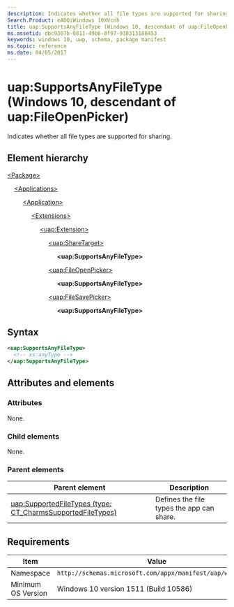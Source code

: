 ```yaml
---
description: Indicates whether all file types are supported for sharing (Windows 10, descendant of uap:FileOpenPicker).
Search.Product: eADQiWindows 10XVcnh
title: uap:SupportsAnyFileType (Windows 10, descendant of uap:FileOpenPicker)
ms.assetid: dbc9307b-0811-49b6-8f97-938313188453
keywords: windows 10, uwp, schema, package manifest
ms.topic: reference
ms.date: 04/05/2017
---
```


# uap:SupportsAnyFileType (Windows 10, descendant of uap:FileOpenPicker)

Indicates whether all file types are supported for sharing.

## Element hierarchy

[\<Package\>](element-package.md)

&nbsp;&nbsp;&nbsp;&nbsp;[\<Applications\>](element-applications.md)

&nbsp;&nbsp;&nbsp;&nbsp; &nbsp;&nbsp;&nbsp;&nbsp;[\<Application\>](element-application.md)

&nbsp;&nbsp;&nbsp;&nbsp; &nbsp;&nbsp;&nbsp;&nbsp; &nbsp;&nbsp;&nbsp;&nbsp;[\<Extensions\>](element-extensions.md)

&nbsp;&nbsp;&nbsp;&nbsp; &nbsp;&nbsp;&nbsp;&nbsp; &nbsp;&nbsp;&nbsp;&nbsp; &nbsp;&nbsp;&nbsp;&nbsp;[\<uap:Extension\>](element-uap-extension.md)

&nbsp;&nbsp;&nbsp;&nbsp; &nbsp;&nbsp;&nbsp;&nbsp; &nbsp;&nbsp;&nbsp;&nbsp; &nbsp;&nbsp;&nbsp;&nbsp; &nbsp;&nbsp;&nbsp;&nbsp;[\<uap:ShareTarget\>](element-uap-sharetarget.md)

&nbsp;&nbsp;&nbsp;&nbsp; &nbsp;&nbsp;&nbsp;&nbsp; &nbsp;&nbsp;&nbsp;&nbsp; &nbsp;&nbsp;&nbsp;&nbsp; &nbsp;&nbsp;&nbsp;&nbsp; &nbsp;&nbsp;&nbsp;&nbsp;**\<uap:SupportsAnyFileType\>**

&nbsp;&nbsp;&nbsp;&nbsp; &nbsp;&nbsp;&nbsp;&nbsp; &nbsp;&nbsp;&nbsp;&nbsp; &nbsp;&nbsp;&nbsp;&nbsp; &nbsp;&nbsp;&nbsp;&nbsp;[\<uap:FileOpenPicker\>](element-uap-fileopenpicker.md)

&nbsp;&nbsp;&nbsp;&nbsp; &nbsp;&nbsp;&nbsp;&nbsp; &nbsp;&nbsp;&nbsp;&nbsp; &nbsp;&nbsp;&nbsp;&nbsp; &nbsp;&nbsp;&nbsp;&nbsp; &nbsp;&nbsp;&nbsp;&nbsp;**\<uap:SupportsAnyFileType\>**

&nbsp;&nbsp;&nbsp;&nbsp; &nbsp;&nbsp;&nbsp;&nbsp; &nbsp;&nbsp;&nbsp;&nbsp; &nbsp;&nbsp;&nbsp;&nbsp; &nbsp;&nbsp;&nbsp;&nbsp;[\<uap:FileSavePicker\>](element-uap-filesavepicker.md)

&nbsp;&nbsp;&nbsp;&nbsp; &nbsp;&nbsp;&nbsp;&nbsp; &nbsp;&nbsp;&nbsp;&nbsp; &nbsp;&nbsp;&nbsp;&nbsp; &nbsp;&nbsp;&nbsp;&nbsp; &nbsp;&nbsp;&nbsp;&nbsp;**\<uap:SupportsAnyFileType\>**

## Syntax

```xml
<uap:SupportsAnyFileType>
  <!-- xs:anyType -->
</uap:SupportsAnyFileType>
```

## Attributes and elements

### Attributes

None.

### Child elements

None.

### Parent elements

| Parent element | Description |
|-|-|
| [uap:SupportedFileTypes (type: CT_CharmsSupportedFileTypes)](element-1-uap-supportedfiletypes.md) | Defines the file types the app can share. |

## Requirements

| Item  | Value  |
|--|--|
| Namespace | `http://schemas.microsoft.com/appx/manifest/uap/windows10` |
| Minimum OS Version | Windows 10 version 1511 (Build 10586) |
